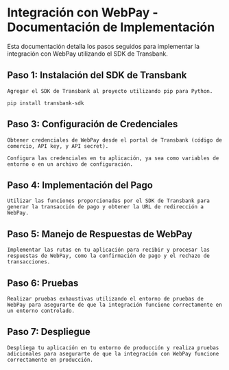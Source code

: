 # Integración con WebPay - Documentación de Implementación

Esta documentación detalla los pasos seguidos para implementar la integración con WebPay utilizando el SDK de Transbank.

## Paso 1: Instalación del SDK de Transbank

    Agregar el SDK de Transbank al proyecto utilizando pip para Python.


`pip install transbank-sdk`

## Paso 3: Configuración de Credenciales

    Obtener credenciales de WebPay desde el portal de Transbank (código de comercio, API key, y API secret).

    Configura las credenciales en tu aplicación, ya sea como variables de entorno o en un archivo de configuración.

## Paso 4: Implementación del Pago

    Utilizar las funciones proporcionadas por el SDK de Transbank para generar la transacción de pago y obtener la URL de redirección a WebPay.

## Paso 5: Manejo de Respuestas de WebPay

    Implementar las rutas en tu aplicación para recibir y procesar las respuestas de WebPay, como la confirmación de pago y el rechazo de transacciones.

## Paso 6: Pruebas

    Realizar pruebas exhaustivas utilizando el entorno de pruebas de WebPay para asegurarte de que la integración funcione correctamente en un entorno controlado.

## Paso 7: Despliegue

    Despliega tu aplicación en tu entorno de producción y realiza pruebas adicionales para asegurarte de que la integración con WebPay funcione correctamente en producción.
